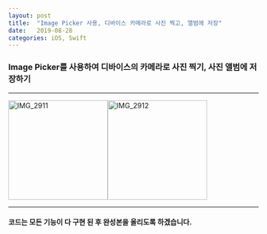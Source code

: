 ```yaml
---
layout: post
title:  "Image Picker 사용, 디바이스 카메라로 사진 찍고, 앨범에 저장"
date:   2019-08-28
categories: iOS, Swift
---
```


### Image Picker를 사용하여 디바이스의 카메라로 사진 찍기, 사진 앨범에 저장하기

---

<img width="200" alt="IMG_2911" src="https://user-images.githubusercontent.com/42841888/63954836-b6253700-cabe-11e9-8ebc-5b02b3589e17.PNG"><img width="200" alt="IMG_2912" src="https://user-images.githubusercontent.com/42841888/63954888-cdfcbb00-cabe-11e9-8abe-9b1cbd877a52.PNG">

---

#### 코드는 모든 기능이 다 구현 된 후 완성본을 올리도록 하겠습니다.